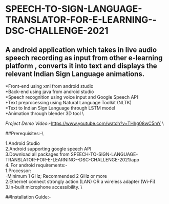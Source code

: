 # SPEECH-TO-SIGN-LANGUAGE-TRANSLATOR-FOR-E-LEARNING--DSC-CHALLENGE-2021
## A android  application which takes in live audio speech recording as input from other e-learning  platform , converts it into text and displays the relevant Indian  Sign Language animations.
 
 
   *Front-end using xml from android studio \
   *Back-end using java from android studio \
   *Speech recognition using voice input and Google Speech API \
   *Text preprocessing using Natural Language Toolkit (NLTK) \
   *Text to Indian Sign Language through LSTM model \
   *Animation through blender 3D tool \
   
   *Project Demo Video*:-https://www.youtube.com/watch?v=THhg08wC5mY \
   
   ##Prerequisites:-\
   
   1.Android Studio\
   2.Android supporting google speech API\
   3.Download all packages from SPEECH-TO-SIGN-LANGUAGE-TRANSLATOR-FOR-E-LEARNING--DSC-CHALLENGE-2021/app \
   4. For android requirements:- \
      1.Processor: \
         -Minimum 1 GHz; Recommended 2 GHz or more \
      2.Ethernet connect strongly action (LAN) OR a wireless adapter (Wi-Fi) \
      3.In-built microphone accessibility. \
      
  ##Installation Guide:-
  
   
      
      
   
   
